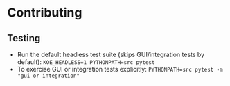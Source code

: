 # Contributing

## Testing

- Run the default headless test suite (skips GUI/integration tests by default):
  `KOE_HEADLESS=1 PYTHONPATH=src pytest`
- To exercise GUI or integration tests explicitly:
  `PYTHONPATH=src pytest -m "gui or integration"`

